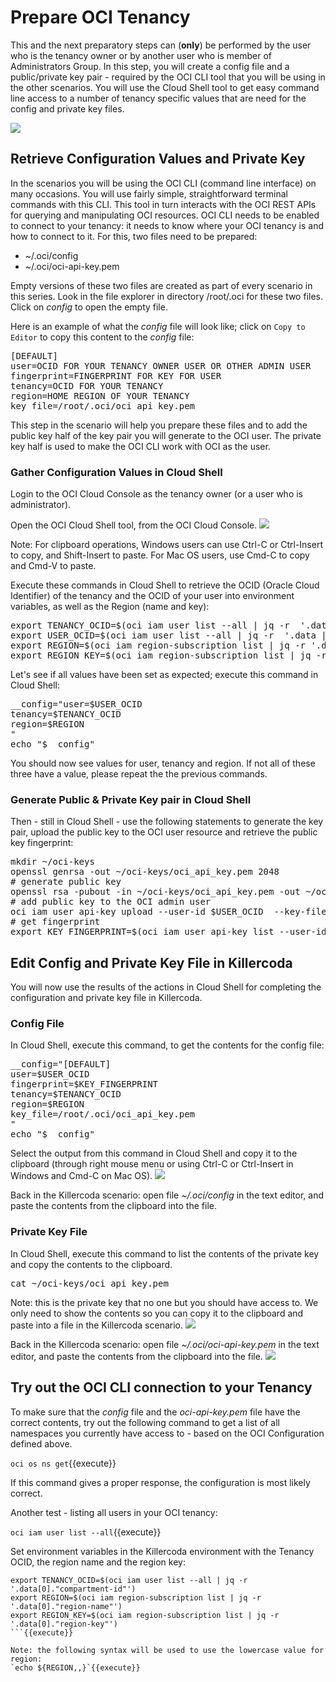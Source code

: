 # Prepare OCI Tenancy

This and the next preparatory steps can (**only**) be performed by the user who is the tenancy owner or by another user who is member of Administrators Group. In this step, you will create a config file and a public/private key pair - required by the OCI CLI tool that you will be using in the other scenarios. You will use the Cloud Shell tool to get easy command line access to a number of tenancy specific values that are need for the config and private key files.

![](https://raw.githubusercontent.com/rcarrascosps/tester-kc/main/dark-oci-api-gateway/assets/config-and-keys.png?raw=true)

## Retrieve Configuration Values and Private Key
In the scenarios you will be using the OCI CLI (command line interface) on many occasions. You will use fairly simple, straightforward terminal commands with this CLI. This tool in turn interacts with the OCI REST APIs for querying and manipulating OCI resources. OCI CLI needs to be enabled to connect to your tenancy: it needs to know where your OCI tenancy is and how to connect to it. For this, two files need to be prepared:
* ~/.oci/config 
* ~/.oci/oci-api-key.pem

Empty versions of these two files are created as part of every scenario in this series. Look in the file explorer in directory /root/.oci for these two files. Click on *config* to open the empty file.

Here is an example of what the *config* file will look like; click on `Copy to Editor` to copy this content to the *config* file:

<pre class="file" data-filename="config" data-target="append">
[DEFAULT]
user=OCID FOR YOUR TENANCY OWNER USER OR OTHER ADMIN USER
fingerprint=FINGERPRINT FOR KEY FOR USER
tenancy=OCID FOR YOUR TENANCY
region=HOME REGION OF YOUR TENANCY
key_file=/root/.oci/oci_api_key.pem
</pre>

This step in the scenario will help you prepare these files and to add the public key half of the key pair you will generate to the OCI user. The private key half is used to make the OCI CLI work with OCI as the user. 

### Gather Configuration Values in Cloud Shell

Login to the OCI Cloud Console as the tenancy owner (or a user who is administrator). 

Open the OCI Cloud Shell tool, from the OCI Cloud Console.
![](https://raw.githubusercontent.com/rcarrascosps/tester-kc/main/dark-oci-api-gateway/assets/cloud-shell.png?raw=true)

Note: For clipboard operations, Windows users can use Ctrl-C or Ctrl-Insert to copy, and Shift-Insert to paste. For Mac OS users, use Cmd-C to copy and Cmd-V to paste.

Execute these commands in Cloud Shell to retrieve the OCID (Oracle Cloud Identifier) of the tenancy and the OCID of your user into environment variables, as well as the Region (name and key):
<pre class="file" data-target="clipboard">
export TENANCY_OCID=$(oci iam user list --all | jq -r  '.data[0]."compartment-id"') 
export USER_OCID=$(oci iam user list --all | jq -r  '.data |sort_by(."time-created")| .[0]."id"')
export REGION=$(oci iam region-subscription list | jq -r '.data[0]."region-name"')
export REGION_KEY=$(oci iam region-subscription list | jq -r '.data[0]."region-key"')
</pre>

Let's see if all values have been set as expected; execute this command in Cloud Shell:

<pre class="file" data-target="clipboard">
__config="user=$USER_OCID
tenancy=$TENANCY_OCID
region=$REGION
"
echo "$__config"
</pre>
You should now see values for user, tenancy and region. If not all of these three have a value, please repeat the the previous commands. 

### Generate Public & Private Key pair in Cloud Shell

Then - still in Cloud Shell - use the following statements to generate the key pair, upload the public key to the OCI user resource and retrieve the public key fingerprint:

<pre class="file" data-target="clipboard">
mkdir ~/oci-keys
openssl genrsa -out ~/oci-keys/oci_api_key.pem 2048
# generate public key
openssl rsa -pubout -in ~/oci-keys/oci_api_key.pem -out ~/oci-keys/oci_api_key_public.pem
# add public key to the OCI admin user
oci iam user api-key upload --user-id $USER_OCID  --key-file ~/oci-keys/oci_api_key_public.pem
# get fingerprint
export KEY_FINGERPRINT=$(oci iam user api-key list --user-id  $USER_OCID  | jq -r '.data[0]."fingerprint"')
</pre>


## Edit Config and Private Key File in Killercoda
You will now use the results of the actions in Cloud Shell for completing the configuration and private key file in Killercoda.

### Config File
In Cloud Shell, execute this command, to get the contents for the config file:

<pre class="file" data-target="clipboard">
__config="[DEFAULT]
user=$USER_OCID
fingerprint=$KEY_FINGERPRINT
tenancy=$TENANCY_OCID
region=$REGION
key_file=/root/.oci/oci_api_key.pem
"
echo "$__config"
</pre>

Select the output from this command in Cloud Shell and copy it to the clipboard (through right mouse menu or using Ctrl-C or Ctrl-Insert in Windows and Cmd-C on Mac OS).
![](https://raw.githubusercontent.com/rcarrascosps/tester-kc/main/dark-oci-api-gateway/assets/copy-config-file-values.png?raw=true)

Back in the Killercoda scenario: open file *~/.oci/config* in the text editor, and paste the contents from the clipboard into the file.

### Private Key File
In Cloud Shell, execute this command to list the contents of the private key and copy the contents to the clipboard. 

<pre class="file" data-target="clipboard">
cat ~/oci-keys/oci_api_key.pem
</pre>

Note: this is the private key that no one but you should have access to. We only need to show the contents so you can copy it to the clipboard and paste into a file in the Killercoda scenario.
![](https://raw.githubusercontent.com/rcarrascosps/tester-kc/main/dark-oci-api-gateway/assets/copy-private-key.png?raw=true)

Back in the Killercoda scenario: open file *~/.oci/oci-api-key.pem* in the text editor, and paste the contents from the clipboard into the file.
![](https://raw.githubusercontent.com/rcarrascosps/tester-kc/main/dark-oci-api-gateway/assets/paste-private-key-to-katacoda.png?raw=true)


## Try out the OCI CLI connection to your Tenancy
To make sure that the *config* file and the *oci-api-key.pem* file have the correct contents, try out the following command to get a list of all namespaces you currently have access to - based on the OCI Configuration defined above.

`oci os ns get`{{execute}} 

If this command gives a proper response, the configuration is most likely correct.

Another test - listing all users in your OCI tenancy:

`oci iam user list --all`{{execute}}

Set environment variables in the Killercoda environment with the Tenancy OCID, the region name and the region key:

```
export TENANCY_OCID=$(oci iam user list --all | jq -r  '.data[0]."compartment-id"')
export REGION=$(oci iam region-subscription list | jq -r '.data[0]."region-name"')
export REGION_KEY=$(oci iam region-subscription list | jq -r '.data[0]."region-key"')
```{{execute}}

Note: the following syntax will be used to use the lowercase value for region:
`echo ${REGION,,}`{{execute}}
